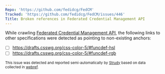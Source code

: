 ```yaml
---
Repo: 'https://github.com/fedidcg/FedCM'
Tracked: 'https://github.com/fedidcg/FedCM/issues/446'
Title: Broken references in Federated Credential Management API
---
```


While crawling [Federated Credential Management API](https://fedidcg.github.io/FedCM/), the following links to other specifications were detected as pointing to non-existing anchors:
* [ ] https://drafts.csswg.org/css-color-5/#funcdef-hsl
* [ ] https://drafts.csswg.org/css-color-5/#funcdef-rgb

<sub>This issue was detected and reported semi-automatically by [Strudy](https://github.com/w3c/strudy/) based on data collected in [webref](https://github.com/w3c/webref/).</sub>
